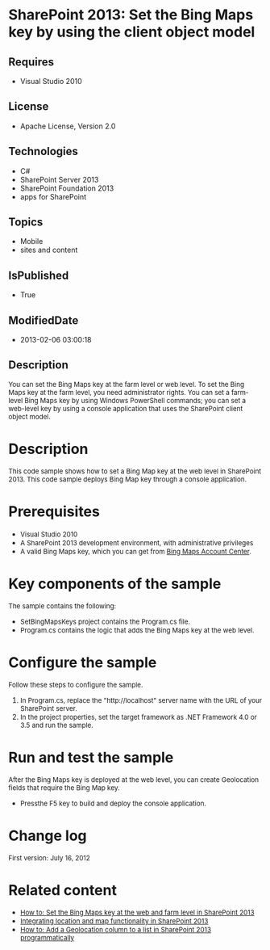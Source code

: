 # SharePoint 2013: Set the Bing Maps key by using the client object model
## Requires
* Visual Studio 2010
## License
* Apache License, Version 2.0
## Technologies
* C#
* SharePoint Server 2013
* SharePoint Foundation 2013
* apps for SharePoint
## Topics
* Mobile
* sites and content
## IsPublished
* True
## ModifiedDate
* 2013-02-06 03:00:18
## Description

<p><span style="font-size:small">You can set the Bing Maps key at the farm level or web level. To set the Bing Maps key at the farm level, you need administrator rights. You can set a farm-level Bing Maps key by using Windows PowerShell commands; you can set
 a web-level key by using a console application that uses the SharePoint client object model.</span></p>
<h1>Description</h1>
<p><span style="font-size:small">This code sample shows how to set a Bing Map key at the web level in SharePoint 2013. This code sample deploys Bing Map key through a console application.</span></p>
<h1>Prerequisites</h1>
<ul>
<li><span style="font-size:small">Visual Studio 2010</span> </li><li><span style="font-size:small">A SharePoint 2013 development environment, with administrative privileges</span>
</li><li><span style="font-size:small">A valid Bing Maps key, which you can get from <a href="http://bingmapsportal.com/" target="_blank">
Bing Maps Account Center</a>.</span> </li></ul>
<h1>Key components of the sample</h1>
<p><span style="font-size:small">The sample contains the following:</span></p>
<ul>
<li><span style="font-size:small">SetBingMapsKeys project contains the Program.cs file.</span>
</li><li><span style="font-size:small">Program.cs contains the logic that adds the Bing Maps key at the web level.</span>
</li></ul>
<h1>Configure the sample</h1>
<p><span style="font-size:small">Follow these steps to configure the sample.</span></p>
<ol>
<li><span style="font-size:small">In Program.cs, replace the &quot;http://localhost&quot; server name with the URL of your SharePoint server.</span>
</li><li><span style="font-size:small">In the project properties, set the target framework as .NET Framework 4.0 or 3.5 and run the sample.</span>
</li></ol>
<h1>Run and test the sample</h1>
<p><span style="font-size:small">After the Bing Maps key is deployed at the web level, you can create Geolocation fields that require the Bing Map key.</span></p>
<ul>
<li><span style="font-size:small">Pressthe F5 key to build and deploy the console application.</span>
</li></ul>
<h1>Change log</h1>
<p><span style="font-size:small">First version:&nbsp;July 16, 2012</span></p>
<h1>Related content</h1>
<ul>
<li><span style="font-size:small"><a href="http://msdn.microsoft.com/en-us/library/jj163283.aspx" target="_blank">How to: Set the Bing Maps key at the web and farm level in SharePoint 2013</a></span>
</li><li><span style="font-size:small"><a href="http://msdn.microsoft.com/en-us/library/jj163135.aspx" target="_blank">Integrating location and map functionality in SharePoint 2013</a></span>
</li><li><a href="http://msdn.microsoft.com/en-us/library/jj164050.aspx" target="_blank"><span style="font-size:small">How to: Add a Geolocation column to a list in SharePoint 2013 programmatically</span>
</a></li></ul>
